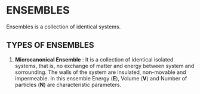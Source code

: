 # ENSEMBLES

Ensembles is a collection of identical systems.

## TYPES OF ENSEMBLES

1. **Microcanonical Ensemble** : It is a collection of identical isolated systems, that is, no exchange of matter and energy between system and sorrounding. The walls of the system are insulated, non-movable and impermeable. In this ensemble Energy (**E**), Volume (**V**) and Number of particles (**N**) are characteristic parameters.

